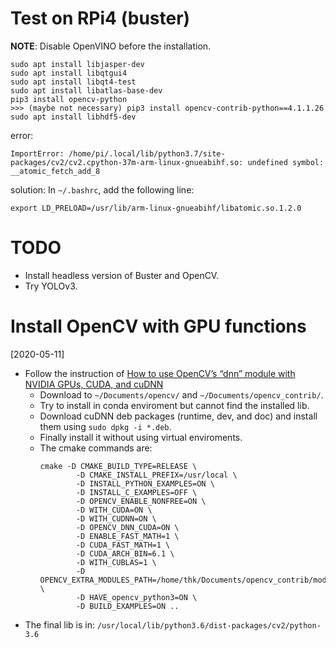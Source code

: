 # Test on RPi4 (buster)

__NOTE__: Disable OpenVINO before the installation.

```
sudo apt install libjasper-dev
sudo apt install libqtgui4 
sudo apt install libqt4-test
sudo apt install libatlas-base-dev 
pip3 install opencv-python
>>> (maybe not necessary) pip3 install opencv-contrib-python==4.1.1.26
sudo apt install libhdf5-dev 
```

error:
```
ImportError: /home/pi/.local/lib/python3.7/site-packages/cv2/cv2.cpython-37m-arm-linux-gnueabihf.so: undefined symbol: __atomic_fetch_add_8
```

solution:
In `~/.bashrc`, add the following line:
```
export LD_PRELOAD=/usr/lib/arm-linux-gnueabihf/libatomic.so.1.2.0
```

# TODO

* Install headless version of Buster and OpenCV.
* Try YOLOv3.

# Install OpenCV with GPU functions
[2020-05-11]

* Follow the instruction of [How to use OpenCV’s “dnn” module with NVIDIA GPUs, CUDA, and cuDNN](
https://www.pyimagesearch.com/2020/02/03/how-to-use-opencvs-dnn-module-with-nvidia-gpus-cuda-and-cudnn/)
  * Download to `~/Documents/opencv/` and `~/Documents/opencv_contrib/`.
  * Try to install in conda enviroment but cannot find the installed lib.
  * Download cuDNN deb packages (runtime, dev, and doc) and install them using `sudo dpkg -i *.deb`.
  * Finally install it without using virtual enviroments.
  * The cmake commands are:
    ```
    cmake -D CMAKE_BUILD_TYPE=RELEASE \
            -D CMAKE_INSTALL_PREFIX=/usr/local \
            -D INSTALL_PYTHON_EXAMPLES=ON \
            -D INSTALL_C_EXAMPLES=OFF \
            -D OPENCV_ENABLE_NONFREE=ON \
            -D WITH_CUDA=ON \
            -D WITH_CUDNN=ON \
            -D OPENCV_DNN_CUDA=ON \
            -D ENABLE_FAST_MATH=1 \
            -D CUDA_FAST_MATH=1 \
            -D CUDA_ARCH_BIN=6.1 \
            -D WITH_CUBLAS=1 \
            -D OPENCV_EXTRA_MODULES_PATH=/home/thk/Documents/opencv_contrib/modules \
            -D HAVE_opencv_python3=ON \
            -D BUILD_EXAMPLES=ON ..
    ```
* The final lib is in:
  `/usr/local/lib/python3.6/dist-packages/cv2/python-3.6`
